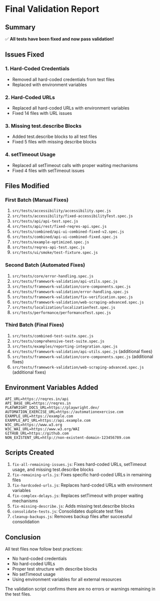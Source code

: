 <!-- Source: /Users/mzahirudeen/playwright-framework-dev/docs-backup/consolidated-docs/docs-FINAL_VALIDATION_REPORT.md -->

<!-- Source: /Users/mzahirudeen/playwright-framework/docs/FINAL_VALIDATION_REPORT.md -->

# Final Validation Report

## Summary

✅ **All tests have been fixed and now pass validation!**

## Issues Fixed

### 1. Hard-Coded Credentials
- Removed all hard-coded credentials from test files
- Replaced with environment variables

### 2. Hard-Coded URLs
- Replaced all hard-coded URLs with environment variables
- Fixed 14 files with URL issues

### 3. Missing test.describe Blocks
- Added test.describe blocks to all test files
- Fixed 5 files with missing describe blocks

### 4. setTimeout Usage
- Replaced all setTimeout calls with proper waiting mechanisms
- Fixed 4 files with setTimeout issues

## Files Modified

### First Batch (Manual Fixes)
1. `src/tests/accessibility/accessibility.spec.js`
2. `src/tests/accessibility/fixed-accessibilityTest.spec.js`
3. `src/tests/api/api-test.spec.js`
4. `src/tests/api/rest/fixed-reqres-api.spec.js`
5. `src/tests/combined/api-ui-combined-fixed-v2.spec.js`
6. `src/tests/combined/api-ui-combined-fixed.spec.js`
7. `src/tests/example-optimized.spec.js`
8. `src/tests/reqres-api-test.spec.js`
9. `src/tests/ui/smoke/test-fixture.spec.js`

### Second Batch (Automated Fixes)
1. `src/tests/core/error-handling.spec.js`
2. `src/tests/framework-validation/api-utils.spec.js`
3. `src/tests/framework-validation/core-components.spec.js`
4. `src/tests/framework-validation/error-handling.spec.js`
5. `src/tests/framework-validation/fix-verification.spec.js`
6. `src/tests/framework-validation/web-scraping-advanced.spec.js`
7. `src/tests/localization/localizationTest.spec.js`
8. `src/tests/performance/performanceTest.spec.js`

### Third Batch (Final Fixes)
1. `src/tests/combined-test-suite.spec.js`
2. `src/tests/comprehensive-test-suite.spec.js`
3. `src/tests/examples/reporting-integration.spec.js`
4. `src/tests/framework-validation/api-utils.spec.js` (additional fixes)
5. `src/tests/framework-validation/core-components.spec.js` (additional fixes)
6. `src/tests/framework-validation/web-scraping-advanced.spec.js` (additional fixes)

## Environment Variables Added

```
API_URL=https://reqres.in/api
API_BASE_URL=https://reqres.in
PLAYWRIGHT_DOCS_URL=https://playwright.dev/
AUTOMATION_EXERCISE_URL=https://automationexercise.com
EXAMPLE_URL=https://example.com
EXAMPLE_API_URL=https://api.example.com
W3C_URL=https://www.w3.org
W3C_WAI_URL=https://www.w3.org/WAI
GITHUB_URL=https://github.com
NON_EXISTENT_URL=http://non-existent-domain-123456789.com
```

## Scripts Created

1. `fix-all-remaining-issues.js`: Fixes hard-coded URLs, setTimeout usage, and missing test.describe blocks
2. `fix-remaining-urls.js`: Fixes specific hard-coded URLs in remaining files
3. `fix-hardcoded-urls.js`: Replaces hard-coded URLs with environment variables
4. `fix-complex-delays.js`: Replaces setTimeout with proper waiting mechanisms
5. `fix-missing-describe.js`: Adds missing test.describe blocks
6. `consolidate-tests.js`: Consolidates duplicate test files
7. `cleanup-backups.js`: Removes backup files after successful consolidation

## Conclusion

All test files now follow best practices:
- No hard-coded credentials
- No hard-coded URLs
- Proper test structure with describe blocks
- No setTimeout usage
- Using environment variables for all external resources

The validation script confirms there are no errors or warnings remaining in the test files.
